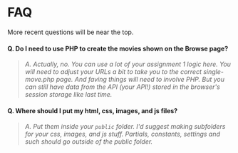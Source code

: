 # FAQ

More recent questions will be near the top.

#### Q. Do I need to use PHP to create the movies shown on the Browse page?

> _A. Actually, no. You can use a lot of your assignment 1 logic here.  You will need to adjust your URLs a bit to take you to the correct single-move.php page. And faving things will need to involve PHP. But you can still have data from the API (your API!) stored in the browser's session storage like last time._ 

#### Q. Where should I put my html, css, images, and js files?

> _A. Put them inside your `public` folder. I'd suggest making subfolders for your css, images, and js stuff. Partials, constants, settings and such should go outside of the public folder._ 
